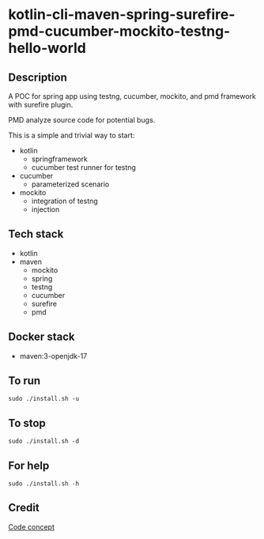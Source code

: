 # kotlin-cli-maven-spring-surefire-pmd-cucumber-mockito-testng-hello-world

## Description
A POC for spring app using testng, cucumber, mockito,
and pmd framework with surefire plugin.

PMD analyze source code for potential bugs.

This is a simple and trivial way to start:
  - kotlin
    - springframework
    - cucumber test runner for testng
  - cucumber
    - parameterized scenario
  - mockito
    - integration of testng
    - injection

## Tech stack
- kotlin
- maven
	- mockito
  - spring
  - testng
  - cucumber
  - surefire
  - pmd

## Docker stack
- maven:3-openjdk-17

## To run
`sudo ./install.sh -u`

## To stop
`sudo ./install.sh -d`

## For help
`sudo ./install.sh -h`

## Credit
[Code concept](https://github.com/eugenp/tutorials/tree/master/testing-modules/testng)
